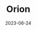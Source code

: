 ---
title: "Orion"
type: constellation
borders:
  - Eridanus
  - Gemini
  - Lepus
  - Monoceros
  - Taurus
date: 2023-06-24
hashtag: orion
subdivision-of:
  - northern celestial hemisphere
  - southern celestial hemisphere
tags:
  - constellation
---